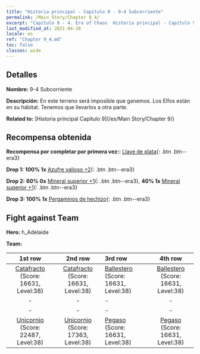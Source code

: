 ```yaml
---
title: "Historia principal - Capítulo 9 - 9-4 Subcorriente"
permalink: /Main Story/Chapter 9_4/
excerpt: "Capítulo 9 - 4. Era of Chaos  Historia principal - Capítulo 9_4. 9-4 Subcorriente"
last_modified_at: 2021-04-28
locale: es
ref: "Chapter 9_4.md"
toc: false
classes: wide
---
```


## Detalles

 **Nombre:** 9-4 Subcorriente

 **Descripción:** En este terreno será imposible que ganemos. Los Elfos están en su hábitat. Tenemos que llevarlos a otra parte.

 **Related to:** [Historia principal Capítulo 9](/es/Main Story/Chapter 9/)

## Recompensa obtenida

 **Recompensa por completar por primera vez::** [Llave de plata](/ItemsES/con_693/){: .btn .btn--era3}

 **Drop 1:** **100% 1x** [Azufre valioso +2](/ItemsES/mat_29/){: .btn .btn--era3}

 **Drop 2:** **60% 0x** [Mineral superior +1](/ItemsES/mat_19/){: .btn .btn--era3}, **40% 1x** [Mineral superior +1](/ItemsES/mat_19/){: .btn .btn--era3}

 **Drop 3:** **100% 1x** [Pergaminos de hechizo](/ItemsES/con_694/){: .btn .btn--era3}


## Fight against Team
 **Hero:** h_Adelaide

 **Team:**


  | 1st row | 2nd row | 3rd row | 4th row |
  |:----:|:----:|:----|:----:|
  | [Catafracto](/es/units/Cavalier/) (Score: 16631, Level:38)  | [Catafracto](/es/units/Cavalier/) (Score: 16631, Level:38)  | [Ballestero](/es/units/Marksman/) (Score: 16631, Level:38)  | [Ballestero](/es/units/Marksman/) (Score: 16631, Level:38)  |
  | - | - | - | - |
  | - | - | - | - |
  | [Unicornio](/es/units/Unicorn/) (Score: 22487, Level:38)  | [Unicornio](/es/units/Unicorn/) (Score: 17363, Level:38)  | [Pegaso](/es/units/Pegasus/) (Score: 16631, Level:38)  | [Pegaso](/es/units/Pegasus/) (Score: 16631, Level:38)  |


